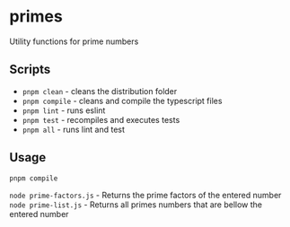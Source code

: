 # primes
Utility functions for prime numbers

## Scripts

* `pnpm clean` - cleans the distribution folder
* `pnpm compile` - cleans and compile the typescript files
* `pnpm lint` - runs eslint
* `pnpm test` - recompiles and executes tests
* `pnpm all` - runs lint and test

## Usage

`pnpm compile`

`node prime-factors.js` - Returns the prime factors of the entered number
`node prime-list.js` - Returns all primes numbers that are bellow the entered number


